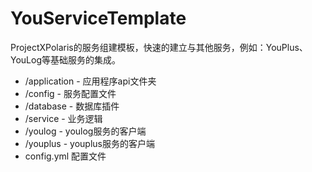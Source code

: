 # YouServiceTemplate

ProjectXPolaris的服务组建模板，快速的建立与其他服务，例如：YouPlus、YouLog等基础服务的集成。

- /application - 应用程序api文件夹
- /config - 服务配置文件
- /database - 数据库插件
- /service - 业务逻辑
- /youlog - youlog服务的客户端
- /youplus - youplus服务的客户端
- config.yml 配置文件